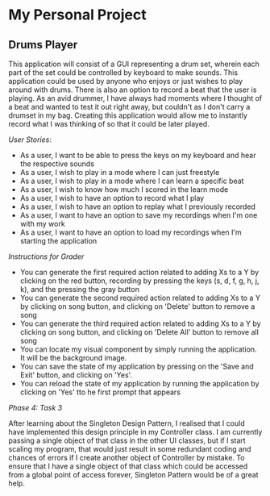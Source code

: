 # My Personal Project

## Drums Player

This application will consist of a GUI representing a drum set, wherein each 
part of the set could be controlled by keyboard to make sounds. This 
application could be used by anyone who enjoys or just wishes to play around
with drums. There is also an option to record a beat that the user is playing.
As an avid drummer, I have always had moments where I thought of a beat and
wanted to test it out right away, but couldn't as I don't carry a drumset in my
bag. Creating this application would allow me to
instantly record what I was thinking of so that it could be later played.

*User Stories*:
- As a user, I want to be able to press the keys on my keyboard and hear the respective sounds
- As a user, I wish to play in a mode where I can just freestyle
- As a user, I wish to play in a mode where I can learn a specific beat
- As a user, I wish to know how much I scored in the learn mode
- As a user, I wish to have an option to record what I play
- As a user, I wish to have an option to replay what I previously recorded
- As a user, I want to have an option to save my recordings when I'm one with my work
- As a user, I want to have an option to load my recordings when I'm starting the application

*Instructions for Grader*
- You can generate the first required action related to adding Xs to a Y by clicking on the red button, recording by pressing the keys (s, d, f, g, h, j, k), and the pressing the gray button
- You can generate the second required action related to adding Xs to a Y by clicking on song button, and clicking on 'Delete' button to remove a song
- You can generate the third required action related to adding Xs to a Y by clicking on song button, and clicking on 'Delete All' button to remove all song
- You can locate my visual component by simply running the application. It will be the background image.
- You can save the state of my application by pressing on the 'Save and Exit' button, and clicking on 'Yes'.
- You can reload the state of my application by running the application by clicking on 'Yes' tto he first prompt that appears

*Phase 4: Task 3*

After learning about the Singleton Design Pattern, I realised that I could have implemented this design principle in my 
Controller class. I am currently passing a single object of that class in the other UI classes, but if I start scaling 
my program, that would just result in some redundant coding and chances of errors if I create another object of 
Controller by mistake. To ensure that I have a single object of that class which could be accessed from a global point 
of access forever, Singleton Pattern would be of a great help.
